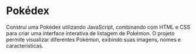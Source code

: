 # Pokédex

Construí uma Pokédex utilizando JavaScript, combinando com HTML e CSS para criar uma interface interativa de listagem de Pokémon. O projeto permite visualizar diferentes Pokémon, exibindo suas imagens, nomes e características.
